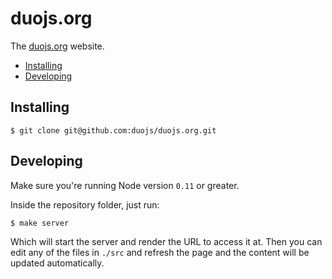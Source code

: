 
# duojs.org

The [duojs.org](http://duojs.org) website.

- [Installing](#installing)
- [Developing](#developing)

## Installing

    $ git clone git@github.com:duojs/duojs.org.git

## Developing

Make sure you're running Node version `0.11` or greater.

Inside the repository folder, just run:

    $ make server

Which will start the server and render the URL to access it at. Then you can edit any of the files in `./src` and refresh the page and the content will be updated automatically.
